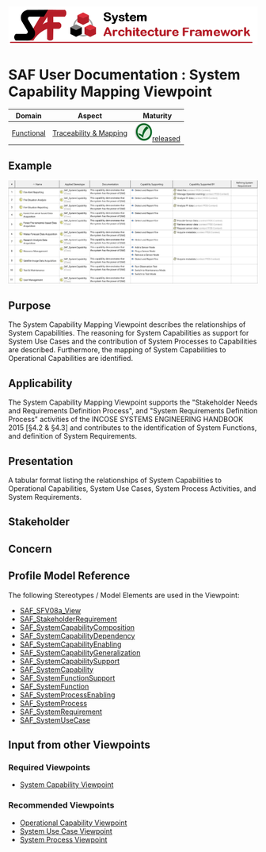 ![System Architecture Framework](../diagrams/Banner_SAF.png)
# SAF User Documentation : System Capability Mapping Viewpoint
|**Domain**|**Aspect**|**Maturity**|
| --- | --- | --- |
|[Functional](../domains.md#Domain-Functional)|[Traceability & Mapping](../aspects.md#Aspect-Traceability-&-Mapping)|![Released](../diagrams/Symbol_confirmed.png )[released](../using-saf/maturity.md#released)|
## Example
![System-Capability-Mapping-Viewpoint-primary-example.svg](../vp-examples/System-Capability-Mapping-Viewpoint-primary-example.svg)
## Purpose
The System Capability Mapping Viewpoint describes the relationships of System Capabilities. The reasoning for System Capabilities as support for System Use Cases and the contribution of System Processes to Capabilities are described. Furthermore, the mapping of System Capabilities to Operational Capabilities are identified.
## Applicability
The System Capability Mapping Viewpoint supports the "Stakeholder Needs and Requirements Definition Process", and "System Requirements Definition Process" activities of the INCOSE SYSTEMS ENGINEERING HANDBOOK 2015 [§4.2 & §4.3] and contributes to the identification of System Functions, and definition of System Requirements.
## Presentation
A tabular format listing the relationships of System Capabilities to Operational Capabilities, System Use Cases, System Process Activities, and System Requirements.

## Stakeholder
## Concern
## Profile Model Reference
The following Stereotypes / Model Elements are used in the Viewpoint:
* [SAF_SFV08a_View](../stereotypes.md#SAF_SFV08a_View)
* [SAF_StakeholderRequirement](../stereotypes.md#SAF_StakeholderRequirement)
* [SAF_SystemCapabilityComposition](../stereotypes.md#SAF_SystemCapabilityComposition)
* [SAF_SystemCapabilityDependency](../stereotypes.md#SAF_SystemCapabilityDependency)
* [SAF_SystemCapabilityEnabling](../stereotypes.md#SAF_SystemCapabilityEnabling)
* [SAF_SystemCapabilityGeneralization](../stereotypes.md#SAF_SystemCapabilityGeneralization)
* [SAF_SystemCapabilitySupport](../stereotypes.md#SAF_SystemCapabilitySupport)
* [SAF_SystemCapability](../stereotypes.md#SAF_SystemCapability)
* [SAF_SystemFunctionSupport](../stereotypes.md#SAF_SystemFunctionSupport)
* [SAF_SystemFunction](../stereotypes.md#SAF_SystemFunction)
* [SAF_SystemProcessEnabling](../stereotypes.md#SAF_SystemProcessEnabling)
* [SAF_SystemProcess](../stereotypes.md#SAF_SystemProcess)
* [SAF_SystemRequirement](../stereotypes.md#SAF_SystemRequirement)
* [SAF_SystemUseCase](../stereotypes.md#SAF_SystemUseCase)
## Input from other Viewpoints
### Required Viewpoints
* [System Capability Viewpoint](System-Capability-Viewpoint.md)
### Recommended Viewpoints
* [Operational Capability Viewpoint](Operational-Capability-Viewpoint.md)
* [System Use Case Viewpoint](System-Use-Case-Viewpoint.md)
* [System Process Viewpoint](System-Process-Viewpoint.md)

